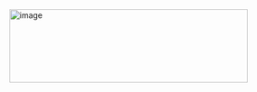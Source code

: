 <img width="421" height="130" alt="image" src="https://github.com/user-attachments/assets/4bcbcc8d-391f-42b9-97ea-7e468f900a60" />
